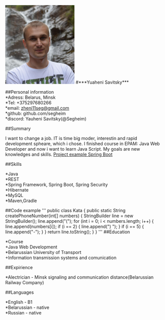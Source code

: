 <img src="/img/Evgeni.jpg" width="220" height="250" />
#***Yuaheni Savitsky***

##Personal information  
*Adress: Belarus, Minsk  
*Tel: +375297680266  
*email: zheni11seg@gmail.com  
*github: github.com/segheim  
*discord: Yauheni Savitsky(@Segheim)  

##Summary

I want to change a job. IT is time big moder, interestin and rapid development spheare, which i chose.  I finished course in EPAM: Java Web Developer  and now i want to learn Java Script. My goals are new knowledges and skills. [Project example Spring Boot](https://github.com/segheim/MJCSchool)

##Skills

*Java  
*REST  
*Spring Framework, Spring Boot, Spring Security  
*Hibernate  
*MySQL  
*Maven,Gradle  

##Code example
'''
public class Kata {
    public static String createPhoneNumber(int[] numbers) {
        StringBuilder line = new StringBuilder();
        line.append("(");
        for (int i = 0; i < numbers.length; i++) {
            line.append(numbers[i]);
            if (i == 2) {
                line.append(") ");
            }
            if (i == 5) {
                line.append("-");
            }
        }
        return line.toString();
    }
}
'''
##Education

*Course  
+Java Web Development  
*Belarussian University of Transport  
+Information transmission systems and comunication  

##Expirience

*Alectrician - Minsk signaling and communication distance(Belarussian Railway Company)

##Languages

*English - B1  
*Belarussian - native  
*Russian - native  
